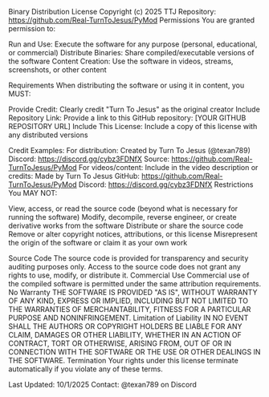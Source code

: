 Binary Distribution License
Copyright (c) 2025 TTJ
Repository: https://github.com/Real-TurnToJesus/PyMod
Permissions
You are granted permission to:

Run and Use: Execute the software for any purpose (personal, educational, or commercial)
Distribute Binaries: Share compiled/executable versions of the software
Content Creation: Use the software in videos, streams, screenshots, or other content

Requirements
When distributing the software or using it in content, you MUST:

Provide Credit: Clearly credit "Turn To Jesus" as the original creator
Include Repository Link: Provide a link to this GitHub repository: [YOUR GITHUB REPOSITORY URL]
Include This License: Include a copy of this license with any distributed versions

Credit Examples:
For distribution:
Created by Turn To Jesus (@texan789)
Discord: https://discord.gg/cybz3FDNfX
Source: https://github.com/Real-TurnToJesus/PyMod
For videos/content:
Include in the video description or credits:
Made by Turn To Jesus
GitHub: https://github.com/Real-TurnToJesus/PyMod
Discord: https://discord.gg/cybz3FDNfX
Restrictions
You MAY NOT:

View, access, or read the source code (beyond what is necessary for running the software)
Modify, decompile, reverse engineer, or create derivative works from the software
Distribute or share the source code
Remove or alter copyright notices, attributions, or this license
Misrepresent the origin of the software or claim it as your own work

Source Code
The source code is provided for transparency and security auditing purposes only. Access to the source code does not grant any rights to use, modify, or distribute it.
Commercial Use
Commercial use of the compiled software is permitted under the same attribution requirements.
No Warranty
THE SOFTWARE IS PROVIDED "AS IS", WITHOUT WARRANTY OF ANY KIND, EXPRESS OR IMPLIED, INCLUDING BUT NOT LIMITED TO THE WARRANTIES OF MERCHANTABILITY, FITNESS FOR A PARTICULAR PURPOSE AND NONINFRINGEMENT.
Limitation of Liability
IN NO EVENT SHALL THE AUTHORS OR COPYRIGHT HOLDERS BE LIABLE FOR ANY CLAIM, DAMAGES OR OTHER LIABILITY, WHETHER IN AN ACTION OF CONTRACT, TORT OR OTHERWISE, ARISING FROM, OUT OF OR IN CONNECTION WITH THE SOFTWARE OR THE USE OR OTHER DEALINGS IN THE SOFTWARE.
Termination
Your rights under this license terminate automatically if you violate any of these terms.

Last Updated: 10/1/2025
Contact: @texan789 on Discord
